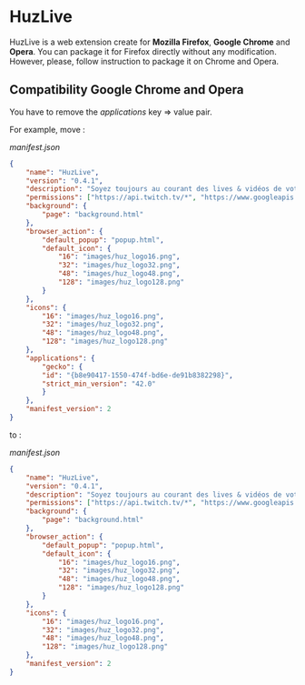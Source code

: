 # HuzLive

HuzLive is a web extension create for **Mozilla Firefox**, **Google Chrome** and **Opera**.
You can package it for Firefox directly without any modification. However, please, follow instruction to package it on Chrome and Opera.

## Compatibility Google Chrome and Opera

You have to remove the *applications* key => value pair.

For example, move :

*manifest.json*
```json
{
    "name": "HuzLive",
    "version": "0.4.1",
    "description": "Soyez toujours au courant des lives & vidéos de votre streameur Dofus préféré",
    "permissions": ["https://api.twitch.tv/*", "https://www.googleapis.com/*", "activeTab", "notifications", "storage"],
    "background": {
        "page": "background.html"
    },
    "browser_action": {
        "default_popup": "popup.html",
        "default_icon": {
            "16": "images/huz_logo16.png",
            "32": "images/huz_logo32.png",
            "48": "images/huz_logo48.png",
            "128": "images/huz_logo128.png"
        }
    },
    "icons": {
        "16": "images/huz_logo16.png",
        "32": "images/huz_logo32.png",
        "48": "images/huz_logo48.png",
        "128": "images/huz_logo128.png"
    },
    "applications": {
        "gecko": {
        "id": "{b8e90417-1550-474f-bd6e-de91b8382298}",
        "strict_min_version": "42.0"
        }
    },
    "manifest_version": 2
}
```

to :

*manifest.json*
```json
{
    "name": "HuzLive",
    "version": "0.4.1",
    "description": "Soyez toujours au courant des lives & vidéos de votre streameur Dofus préféré",
    "permissions": ["https://api.twitch.tv/*", "https://www.googleapis.com/*", "activeTab", "notifications", "storage"],
    "background": {
        "page": "background.html"
    },
    "browser_action": {
        "default_popup": "popup.html",
        "default_icon": {
            "16": "images/huz_logo16.png",
            "32": "images/huz_logo32.png",
            "48": "images/huz_logo48.png",
            "128": "images/huz_logo128.png"
        }
    },
    "icons": {
        "16": "images/huz_logo16.png",
        "32": "images/huz_logo32.png",
        "48": "images/huz_logo48.png",
        "128": "images/huz_logo128.png"
    },
    "manifest_version": 2
}
```